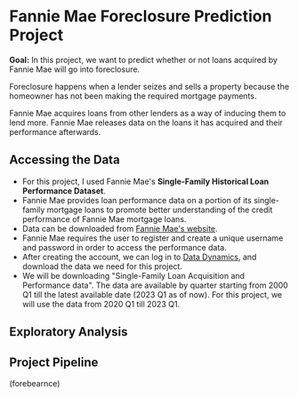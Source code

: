 # Fannie Mae Foreclosure Prediction Project

**Goal:**
In this project, we want to predict whether or not loans acquired by Fannie Mae will go into foreclosure. 

Foreclosure happens when a lender seizes and sells a property because the homeowner has not been making the required mortgage payments.

Fannie Mae acquires loans from other lenders as a way of inducing them to lend more. Fannie Mae releases data on the loans it has acquired and their performance afterwards. 

## Accessing the Data
- For this project, I used Fannie Mae's **Single-Family Historical Loan Performance Dataset**. 
- Fannie Mae provides loan performance data on a portion of its single-family mortgage loans to promote better understanding of the credit performance of Fannie Mae mortgage loans.
- Data can be downloaded from [Fannie Mae's website](https://capitalmarkets.fanniemae.com/credit-risk-transfer/single-family-credit-risk-transfer/fannie-mae-single-family-loan-performance-data).
- Fannie Mae requires the user to register and create a unique username and password in order to access the performance data.
- After creating the account, we can log in to [Data Dynamics](https://capitalmarkets.fanniemae.com/tools-applications/data-dynamics), and download the data we need for this project.
- We will be downloading "Single-Family Loan Acquisition and Performance data". The data are available by quarter starting from 2000 Q1 till the latest available date (2023 Q1 as of now). For this project, we will use the data from 2020 Q1 till 2023 Q1.

## Exploratory Analysis

## Project Pipeline
(forebearnce)
